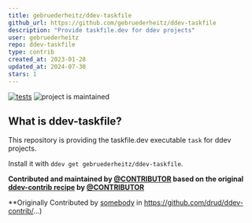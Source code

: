 ```yaml
---
title: gebruederheitz/ddev-taskfile
github_url: https://github.com/gebruederheitz/ddev-taskfile
description: "Provide taskfile.dev for ddev projects"
user: gebruederheitz
repo: ddev-taskfile
type: contrib
created_at: 2023-01-28
updated_at: 2024-07-30
stars: 1
---
```


[![tests](https://github.com/gebruederheitz/ddev-taskfile/actions/workflows/tests.yml/badge.svg)](https://github.com/gebruederheitz/ddev-taskfile/actions/workflows/tests.yml) ![project is maintained](https://img.shields.io/maintenance/yes/2024.svg)

## What is ddev-taskfile?

This repository is providing the taskfile.dev executable `task` for ddev projects.

Install it with `ddev get gebruederheitz/ddev-taskfile`.


**Contributed and maintained by [@CONTRIBUTOR](https://github.com/CONTRIBUTOR) based on the original [ddev-contrib recipe](https://github.com/drud/ddev-contrib/tree/master/docker-compose-services/RECIPE) by [@CONTRIBUTOR](https://github.com/CONTRIBUTOR)**

**Originally Contributed by [somebody](https://github.com/somebody) in https://github.com/drud/ddev-contrib/...)
